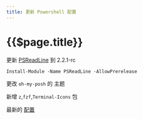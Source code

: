 ```yaml
---
title: 更新 Powershell 配置
---
```


# {{$page.title}}

更新 [PSReadLine](https://www.powershellgallery.com/packages/PSReadLine/2.2.1-rc1) 到 2.2.1-rc

```shell
Install-Module -Name PSReadLine -AllowPrerelease
```

更改 `oh-my-posh` 的 主题

新增 `z`,`fzf`,`Terminal-Icons` 包

最新的 [配置](./2020-12-28-powershell-modules)
